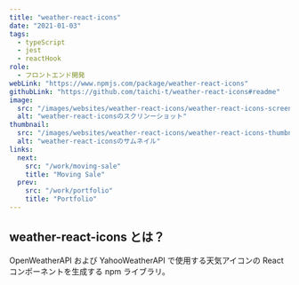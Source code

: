 ```yaml
---
title: "weather-react-icons"
date: "2021-01-03"
tags:
  - typeScript
  - jest
  - reactHook
role:
  - フロントエンド開発
webLink: "https://www.npmjs.com/package/weather-react-icons"
githubLink: "https://github.com/taichi-t/weather-react-icons#readme"
image:
  src: "/images/websites/weather-react-icons/weather-react-icons-screenshot.png"
  alt: "weather-react-iconsのスクリンーショット"
thumbnail:
  src: "/images/websites/weather-react-icons/weather-react-icons-thumbnail.png"
  alt: "weather-react-iconsのサムネイル"
links:
  next:
    src: "/work/moving-sale"
    title: "Moving Sale"
  prev:
    src: "/work/portfolio"
    title: "Portfolio"
---
```


## weather-react-icons とは？

OpenWeatherAPI および YahooWeatherAPI で使用する天気アイコンの React コンポーネントを生成する npm ライブラリ。
